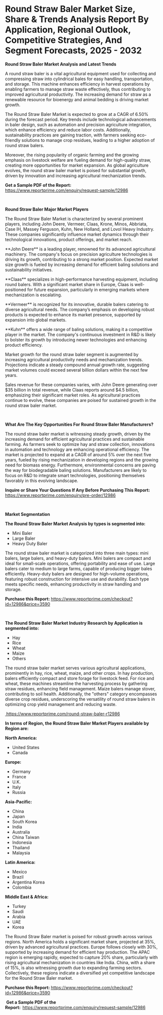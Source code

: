 <p><h1>Round Straw Baler Market Size, Share & Trends Analysis Report By Application, Regional Outlook, Competitive Strategies, And Segment Forecasts, 2025 - 2032</h1></p><p><strong>Round Straw Baler Market Analysis and Latest Trends</strong></p>
<p><p>A round straw baler is a vital agricultural equipment used for collecting and compressing straw into cylindrical bales for easy handling, transportation, and storage. This machine enhances efficiency in harvest operations by enabling farmers to manage straw waste effectively, thus contributing to improved agricultural productivity. The increasing demand for straw as a renewable resource for bioenergy and animal bedding is driving market growth.</p><p>The Round Straw Baler Market is expected to grow at a CAGR of 6.50% during the forecast period. Key trends include technological advancements in baler design, such as automation and precision agriculture integration, which enhance efficiency and reduce labor costs. Additionally, sustainability practices are gaining traction, with farmers seeking eco-friendly solutions to manage crop residues, leading to a higher adoption of round straw balers.</p><p>Moreover, the rising popularity of organic farming and the growing emphasis on livestock welfare are fueling demand for high-quality straw, creating more opportunities for market expansion. As global agriculture evolves, the round straw baler market is poised for substantial growth, driven by innovation and increasing agricultural mechanization trends.</p></p>
<p><strong>Get a Sample PDF of the Report:&nbsp;</strong> <a href="https://www.reportprime.com/enquiry/request-sample/12986?utm_campaign=4520&utm_medium=2&utm_source=Github&utm_content=ia&utm_term=17052025&utm_id=round-straw-baler">https://www.reportprime.com/enquiry/request-sample/12986</a></p>
<p>&nbsp;</p>
<p><strong>Round Straw Baler Major Market Players</strong></p>
<p><p>The Round Straw Baler Market is characterized by several prominent players, including John Deere, Vermeer, Claas, Krone, Minos, Abbriata, Case IH, Massey Ferguson, Kuhn, New Holland, and Lovol Heavy Industry. These companies significantly influence market dynamics through their technological innovations, product offerings, and market reach.</p><p>**John Deere** is a leading player, renowned for its advanced agricultural machinery. The company's focus on precision agriculture technologies is driving its growth, contributing to a strong market position. Expected market size growth is fueled by increasing demand for efficient baling solutions and sustainability initiatives.</p><p>**Claas** specializes in high-performance harvesting equipment, including round balers. With a significant market share in Europe, Claas is well-positioned for future expansion, particularly in emerging markets where mechanization is escalating.</p><p>**Vermeer** is recognized for its innovative, durable balers catering to diverse agricultural needs. The company’s emphasis on developing robust products is expected to enhance its market presence, supported by expansion into global markets.</p><p>**Kuhn** offers a wide range of baling solutions, making it a competitive player in the market. The company's continuous investment in R&D is likely to bolster its growth by introducing newer technologies and enhancing product efficiency.</p><p>Market growth for the round straw baler segment is augmented by increasing agricultural productivity needs and mechanization trends. Projections indicate a steady compound annual growth rate, suggesting market volumes could exceed several billion dollars within the next few years.</p><p>Sales revenue for these companies varies, with John Deere generating over $35 billion in total revenue, while Claas reports around $4.5 billion, emphasizing their significant market roles. As agricultural practices continue to evolve, these companies are poised for sustained growth in the round straw baler market.</p></p>
<p>&nbsp;</p>
<p><strong>What Are The Key Opportunities For Round Straw Baler Manufacturers?</strong></p>
<p><p>The round straw baler market is witnessing steady growth, driven by the increasing demand for efficient agricultural practices and sustainable farming. As farmers seek to optimize hay and straw collection, innovations in automation and technology are enhancing operational efficiency. The market is projected to expand at a CAGR of around 5% over the next five years, fueled by rising mechanization in developing regions and the growing need for biomass energy. Furthermore, environmental concerns are paving the way for biodegradable baling solutions. Manufacturers are likely to focus on R&D to integrate smart technologies, positioning themselves favorably in this evolving landscape.</p></p>
<p><strong>Inquire or Share Your Questions If Any Before Purchasing This Report:</strong> <a href="https://www.reportprime.com/enquiry/pre-order/12986?utm_campaign=4520&utm_medium=2&utm_source=Github&utm_content=ia&utm_term=17052025&utm_id=round-straw-baler">https://www.reportprime.com/enquiry/pre-order/12986</a></p>
<p>&nbsp;</p>
<p><strong>Market Segmentation</strong></p>
<p><strong>The Round Straw Baler Market Analysis by types is segmented into:</strong></p>
<p><ul><li>Mini Baler</li><li>Large Baler</li><li>Heavy Duty Baler</li></ul></p>
<p><p>The round straw baler market is categorized into three main types: mini balers, large balers, and heavy-duty balers. Mini balers are compact and ideal for small-scale operations, offering portability and ease of use. Large balers cater to medium to large farms, capable of producing bigger bales efficiently. Heavy-duty balers are designed for high-volume operations, featuring robust construction for intensive use and durability. Each type meets specific needs, enhancing productivity in straw handling and storage.</p></p>
<p><strong>Purchase this Report:&nbsp;</strong><a href="https://www.reportprime.com/checkout?id=12986&price=3590&utm_campaign=4520&utm_medium=2&utm_source=Github&utm_content=ia&utm_term=17052025&utm_id=round-straw-baler">https://www.reportprime.com/checkout?id=12986&price=3590</a></p>
<p>&nbsp;</p>
<p><strong>The Round Straw Baler Market Industry Research by Application is segmented into:</strong></p>
<p><ul><li>Hay</li><li>Rice</li><li>Wheat</li><li>Maize</li><li>Others</li></ul></p>
<p><p>The round straw baler market serves various agricultural applications, prominently in hay, rice, wheat, maize, and other crops. In hay production, balers efficiently compact and store forage for livestock feed. For rice and wheat, these machines streamline the harvesting process by gathering straw residues, enhancing field management. Maize balers manage stover, contributing to soil health. Additionally, the "others" category encompasses diverse crop residues, underscoring the versatility of round straw balers in optimizing crop yield management and reducing waste.</p></p>
<p><a href="https://www.reportprime.com/round-straw-baler-r12986?utm_campaign=4520&utm_medium=2&utm_source=Github&utm_content=ia&utm_term=17052025&utm_id=round-straw-baler">&nbsp;https://www.reportprime.com/round-straw-baler-r12986</a></p>
<p><strong>In terms of Region, the Round Straw Baler Market Players available by Region are:</strong></p>
<p>
    <p> <strong> North America: </strong>
        <ul>
            <li>United States</li>
            <li>Canada</li>
        </ul>
        </p> 
    <p> <strong> Europe: </strong>
        <ul>
            <li>Germany</li>
            <li>France</li>
            <li>U.K.</li>
            <li>Italy</li>
            <li>Russia</li>
        </ul>
        </p> 
    <p> <strong> Asia-Pacific: </strong>
        <ul>
            <li>China</li>
            <li>Japan</li>
            <li>South Korea</li>
            <li>India</li>
            <li>Australia</li>
            <li>China Taiwan</li>
            <li>Indonesia</li>
            <li>Thailand</li>
            <li>Malaysia</li>
        </ul>
        </p> 
    <p> <strong> Latin America: </strong>
        <ul>
            <li>Mexico</li>
            <li>Brazil</li>
            <li>Argentina Korea</li>
            <li>Colombia</li>
        </ul>
        </p> 
    <p> <strong> Middle East & Africa: </strong>
        <ul>
            <li>Turkey</li>
            <li>Saudi</li>
            <li>Arabia</li>
            <li>UAE</li>
            <li>Korea</li>
        </ul>
    </p>
    </p>
<p><p>The Round Straw Baler market is poised for robust growth across various regions. North America holds a significant market share, projected at 35%, driven by advanced agricultural practices. Europe follows closely with 30%, supported by increasing demand for efficient hay production. The APAC region is emerging rapidly, expected to capture 20% share, particularly with rising agricultural mechanization in countries like India. China, with a share of 15%, is also witnessing growth due to expanding farming sectors. Collectively, these regions indicate a diversified yet competitive landscape for the Round Straw Baler market.</p></p>
<p><strong>Purchase this Report: </strong><a href="https://www.reportprime.com/checkout?id=12986&price=3590&utm_campaign=4520&utm_medium=2&utm_source=Github&utm_content=ia&utm_term=17052025&utm_id=round-straw-baler">https://www.reportprime.com/checkout?id=12986&price=3590</a></p>
<p>&nbsp;<strong>Get a Sample PDF of the Report:&nbsp;&nbsp;</strong><a href="https://www.reportprime.com/enquiry/request-sample/12986?utm_campaign=4520&utm_medium=2&utm_source=Github&utm_content=ia&utm_term=17052025&utm_id=round-straw-baler">https://www.reportprime.com/enquiry/request-sample/12986</a></p>
<p><strong></strong></p>
<p><p></p><p></p><p></p></p>